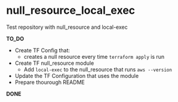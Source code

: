 # null_resource_local_exec
Test repository with null_resource and local-exec



**TO_DO**
- Create TF Config that:
   - creates a null resource every time ```terraform apply``` is run
- Create TF null_resource module
   - Add ```local-exec``` to the null_resource that runs ```aws --version```
- Update the TF Configuration that uses the module
- Prepare thourough README


**DONE**
